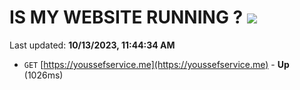 # IS MY WEBSITE RUNNING ? [![](https://img.shields.io/static/v1?label=Sponsor&message=%E2%9D%A4&logo=GitHub&color=%23fe8e86)](https://github.com/sponsors/<username>)

Last updated: **10/13/2023, 11:44:34 AM**

- `GET` [https://youssefservice.me](https://youssefservice.me) - **Up** (1026ms)
